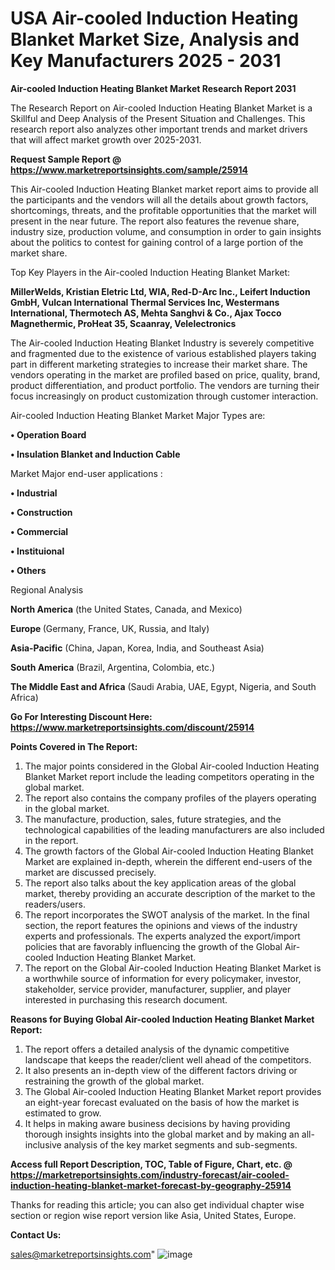# USA Air-cooled Induction Heating Blanket Market Size, Analysis and Key Manufacturers 2025 - 2031

<strong>Air-cooled Induction Heating Blanket Market Research Report 2031</strong>

The Research Report on Air-cooled Induction Heating Blanket Market is a Skillful and Deep Analysis of the Present Situation and Challenges. This research report also analyzes other important trends and market drivers that will affect market growth over 2025-2031.

<strong>Request Sample Report @ <a href=https://www.marketreportsinsights.com/sample/25914>https://www.marketreportsinsights.com/sample/25914</a></strong>

This Air-cooled Induction Heating Blanket market report aims to provide all the participants and the vendors will all the details about growth factors, shortcomings, threats, and the profitable opportunities that the market will present in the near future. The report also features the revenue share, industry size, production volume, and consumption in order to gain insights about the politics to contest for gaining control of a large portion of the market share.

Top Key Players in the Air-cooled Induction Heating Blanket Market:

<strong>MillerWelds, Kristian Eletric Ltd, WIA, Red-D-Arc Inc., Leifert Induction GmbH, Vulcan International Thermal Services Inc, Westermans International, Thermotech AS, Mehta Sanghvi & Co., Ajax Tocco Magnethermic, ProHeat 35, Scaanray, Velelectronics</strong>

The Air-cooled Induction Heating Blanket Industry is severely competitive and fragmented due to the existence of various established players taking part in different marketing strategies to increase their market share. The vendors operating in the market are profiled based on price, quality, brand, product differentiation, and product portfolio. The vendors are turning their focus increasingly on product customization through customer interaction.

Air-cooled Induction Heating Blanket Market Major Types are:

<strong>• Operation Board

• Insulation Blanket and Induction Cable</strong>

Market Major end-user applications :

<strong>• Industrial

• Construction

• Commercial

• Instituional

• Others</strong>

Regional Analysis

</u><strong><b>North America</b></strong> (the United States, Canada, and Mexico)

<strong><b>Europe </b></strong>(Germany, France, UK, Russia, and Italy)

<strong><b>Asia-Pacific</b></strong> (China, Japan, Korea, India, and Southeast Asia)

<strong><b>South America</b></strong> (Brazil, Argentina, Colombia, etc.)

<strong><b>The Middle East and Africa</b></strong> (Saudi Arabia, UAE, Egypt, Nigeria, and South Africa)

<strong>Go For Interesting Discount Here: <a href=https://www.marketreportsinsights.com/discount/25914>https://www.marketreportsinsights.com/discount/25914</a></strong>

<strong>Points Covered in The Report:</strong>
<ol>
  <li>The major points considered in the Global Air-cooled Induction Heating Blanket Market report include the leading competitors operating in the global market.</li>
  <li>The report also contains the company profiles of the players operating in the global market.</li>
  <li>The manufacture, production, sales, future strategies, and the technological capabilities of the leading manufacturers are also included in the report.</li>
  <li>The growth factors of the Global Air-cooled Induction Heating Blanket Market are explained in-depth, wherein the different end-users of the market are discussed precisely.</li>
  <li>The report also talks about the key application areas of the global market, thereby providing an accurate description of the market to the readers/users.</li>
  <li>The report incorporates the SWOT analysis of the market. In the final section, the report features the opinions and views of the industry experts and professionals. The experts analyzed the export/import policies that are favorably influencing the growth of the Global Air-cooled Induction Heating Blanket Market.</li>
  <li>The report on the Global Air-cooled Induction Heating Blanket Market is a worthwhile source of information for every policymaker, investor, stakeholder, service provider, manufacturer, supplier, and player interested in purchasing this research document.</li>
</ol>
<strong>Reasons for Buying Global Air-cooled Induction Heating Blanket Market Report:</strong>

<ol>
  <li>The report offers a detailed analysis of the dynamic competitive landscape that keeps the reader/client well ahead of the competitors.</li>
  <li>It also presents an in-depth view of the different factors driving or restraining the growth of the global market.</li>
  <li>The Global Air-cooled Induction Heating Blanket Market report provides an eight-year forecast evaluated on the basis of how the market is estimated to grow.</li>
  <li>It helps in making aware business decisions by having providing thorough insights insights into the global market and by making an all-inclusive analysis of the key market segments and sub-segments.</li>
</ol>
<strong>Access full Report Description, TOC, Table of Figure, Chart, etc. @ <a href=https://marketreportsinsights.com/industry-forecast/air-cooled-induction-heating-blanket-market-forecast-by-geography-25914>https://marketreportsinsights.com/industry-forecast/air-cooled-induction-heating-blanket-market-forecast-by-geography-25914</a></strong>


Thanks for reading this article; you can also get individual chapter wise section or region wise report version like Asia, United States, Europe.

<strong>Contact Us:</strong>

sales@marketreportsinsights.com"
![image](https://github.com/user-attachments/assets/9e9bba5c-0614-499a-80ca-d22baaac5e65)
